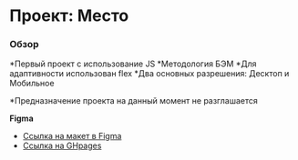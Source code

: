 # Проект: Место

### Обзор

*Первый проект с использование JS
*Методология БЭМ
*Для адаптивности использован flex
*Два основных разрешения: Десктоп и Мобильное

*Предназначение проекта на данный момент не разглашается

**Figma**

* [Ссылка на макет в Figma](https://www.figma.com/file/2cn9N9jSkmxD84oJik7xL7/JavaScript.-Sprint-4?node-id=0%3A1)
* [Ссылка на GHpages](https://alexanderbelyakov.github.io/mesto/index.html)

